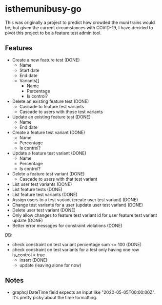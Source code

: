 # isthemunibusy-go

This was originally a project to predict how crowded the muni trains would be, but given the current circumstances with COVID-19, I have decided to pivot this project to be a feature test admin tool.

## Features
- Create a new feature test (DONE)
    - Name
    - Start date
    - End date
    - Variants[]
        - Name
        - Percentage
        - Is control?
- Delete an existing feature test (DONE)
    - Cascade to feature test variants 
    - Cascade to users with those test variants 
- Update an existing feature test (DONE)
    - Name
    - End date
- Create a feature test variant (DONE)
    - Name
    - Percentage
    - Is control?
- Update a feature test variant (DONE)
    - Name
    - Percentage
    - Is control?
- Delete a feature test variant (DONE)
    - Cascade to users with that test variant
- List user test variants (DONE)
- List feature tests (DONE)
- List feature test variants (DONE)
- Assign users to a test variant (create user test variant) (DONE)
- Change test variants for a user (update user test variant) (DONE)
- Delete user test variant (DONE)
- Only allow changes to feature test variant id for user feature test variant update (DONE)
- Better error messages for constraint violations (DONE)

DB:
- check constraint on test variant percentage sum <= 100 (DONE)
- check constraint on test variants for a test only having one row is_control = true
    - insert (DONE)
    - update (leaving alone for now)

## Notes
- graphql DateTime field expects an input like "2020-05-05T00:00:00Z". It's pretty picky about the time formatting.